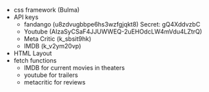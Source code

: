 - css framework (Bulma)
- API keys
    - fandango (u8zdvugbbpe6hs3wzfgjqkt8) Secret:
gQ4XddvzbC
    - Youtube (AIzaSyCSaF4JJUWWEQ-2uEHOdcLW4mVdu4LZtrQ)
    - Meta Critic (k_sbsit9hk)
    - IMDB (k_v2ym20vp)
- HTML Layout
- fetch functions
    - IMDB for current movies in theaters
    - youtube for trailers
    - metacritic for reviews
